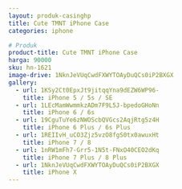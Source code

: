 ```yaml
---
layout: produk-casinghp
title: Cute TMNT iPhone Case
categories: iphone

# Produk
product-title: Cute TMNT iPhone Case
harga: 90000
sku: hn-1621
image-drive: 1NknJeVUqCwdFXWYTOAyDuQCs0iP2BXGX
gallery:
  - url: 1KSy2Ct0EpxJt9jitqqYna9dEZW6WP96-
    title: iPhone 5 / 5s / SE
  - url: 1LEcMamWwmmkzADm7F9L5J-bpedoGHoNn
    title: iPhone 6 / 6s
  - url: 19CguTuYe6zNWOScbQVGcs2AqjRtg5z4H
    title: iPhone 6 Plus / 6s Plus
  - url: 1REIIvH_uCO3Zjz5vzO8fgS0tx0awuxHt
    title: iPhone 7 / 8
  - url: 1nRW1mFh7-Grr5-1N5t-FNxO40CEO2dKq
    title: iPhone 7 Plus / 8 Plus
  - url: 1NknJeVUqCwdFXWYTOAyDuQCs0iP2BXGX
    title: iPhone X
---
```

